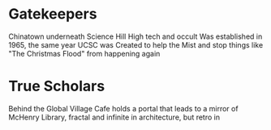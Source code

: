 # Gatekeepers
Chinatown underneath Science Hill
High tech and occult
Was established in 1965, the same year UCSC was
Created to help the Mist and stop things like "The Christmas Flood" from happening again

# True Scholars
Behind the Global Village Cafe holds a portal that leads to a mirror of McHenry Library, fractal and infinite in architecture, but retro in 